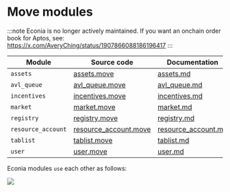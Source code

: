 # Move modules

:::note
Econia is no longer actively maintained. If you want an onchain order book for
Aptos, see: https://x.com/AveryChing/status/1907866088186196417
:::


| Module             | Source code             | Documentation         |
| ------------------ | ----------------------- | --------------------- |
| `assets`           | [assets.move]           | [assets.md]           |
| `avl_queue`        | [avl_queue.move]        | [avl_queue.md]        |
| `incentives`       | [incentives.move]       | [incentives.md]       |
| `market`           | [market.move]           | [market.md]           |
| `registry`         | [registry.move]         | [registry.md]         |
| `resource_account` | [resource_account.move] | [resource_account.md] |
| `tablist`          | [tablist.move]          | [tablist.md]          |
| `user`             | [user.move]             | [user.md]             |

Econia modules `use` each other as follows:

![](/img/modules.svg)

[assets.md]: https://github.com/econia-labs/econia/tree/main/src/move/econia/doc/assets.md
[assets.move]: https://github.com/econia-labs/econia/tree/main/src/move/econia/sources/assets.move
[avl_queue.md]: https://github.com/econia-labs/econia/tree/main/src/move/econia/doc/avl_queue.md
[avl_queue.move]: https://github.com/econia-labs/econia/tree/main/src/move/econia/sources/avl_queue.move
[incentives.md]: https://github.com/econia-labs/econia/tree/main/src/move/econia/doc/incentives.md
[incentives.move]: https://github.com/econia-labs/econia/tree/main/src/move/econia/sources/incentives.move
[market.md]: https://github.com/econia-labs/econia/tree/main/src/move/econia/doc/market.md
[market.move]: https://github.com/econia-labs/econia/tree/main/src/move/econia/sources/market.move
[registry.md]: https://github.com/econia-labs/econia/tree/main/src/move/econia/doc/registry.md
[registry.move]: https://github.com/econia-labs/econia/tree/main/src/move/econia/sources/registry.move
[resource_account.md]: https://github.com/econia-labs/econia/tree/main/src/move/econia/doc/resource_account.md
[resource_account.move]: https://github.com/econia-labs/econia/tree/main/src/move/econia/sources/resource_account.move
[tablist.md]: https://github.com/econia-labs/econia/tree/main/src/move/econia/doc/tablist.md
[tablist.move]: https://github.com/econia-labs/econia/tree/main/src/move/econia/sources/tablist.move
[user.md]: https://github.com/econia-labs/econia/tree/main/src/move/econia/doc/user.md
[user.move]: https://github.com/econia-labs/econia/tree/main/src/move/econia/sources/user.move
